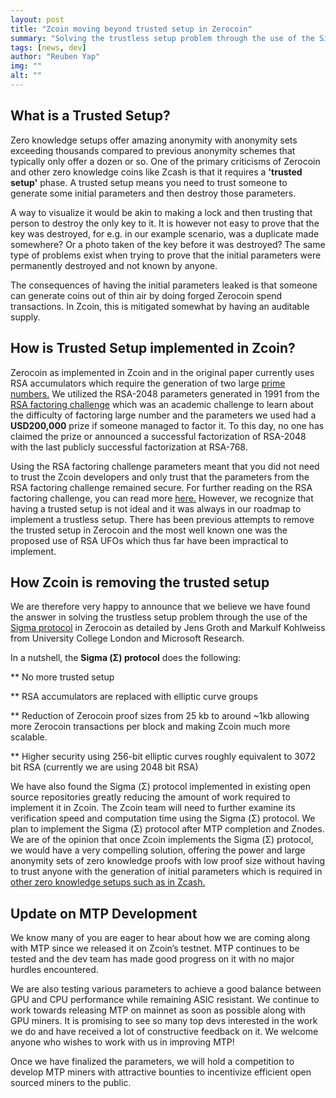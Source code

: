 ```yaml
---
layout: post
title: "Zcoin moving beyond trusted setup in Zerocoin"
summary: "Solving the trustless setup problem through the use of the Sigma protocol"
tags: [news, dev]
author: "Reuben Yap"
img: ""
alt: ""
---
```


## What is a Trusted Setup?

Zero knowledge setups offer amazing anonymity with anonymity sets exceeding thousands compared to previous anonymity schemes that typically only offer a dozen or so. One of the primary criticisms of Zerocoin and other zero knowledge coins like Zcash is that it requires a **'trusted setup'** phase. A trusted setup means you need to trust someone to generate some initial parameters and then destroy those parameters.

A way to visualize it would be akin to making a lock and then trusting that person to destroy the only key to it. It is however not easy to prove that the key was destroyed, for e.g. in our example scenario, was a duplicate made somewhere? Or a photo taken of the key before it was destroyed? The same type of problems exist when trying to prove that the initial parameters were permanently destroyed and not known by anyone.

The consequences of having the initial parameters leaked is that someone can generate coins out of thin air by doing forged Zerocoin spend transactions. In Zcoin, this is mitigated somewhat by having an auditable supply.

## How is Trusted Setup implemented in Zcoin?

Zerocoin as implemented in Zcoin and in the original paper currently uses RSA accumulators which require the generation of two large [prime numbers.](https://en.wikipedia.org/wiki/Prime_number) We utilized the RSA-2048 parameters generated in 1991 from the [RSA factoring challenge](https://www.emc.com/emc-plus/rsa-labs/historical/the-rsa-factoring-challenge-faq.htm) which was an academic challenge to learn about the difficulty of factoring large number and the parameters we used had a **USD200,000** prize if someone managed to factor it. To this day, no one has claimed the prize or announced a successful factorization of RSA-2048 with the last publicly successful factorization at RSA-768.

Using the RSA factoring challenge parameters meant that you did not need to trust the Zcoin developers and only trust that the parameters from the RSA factoring challenge remained secure. For further reading on the RSA factoring challenge, you can read more [here.](https://github.com/firoorg/firo/wiki/Parameters-in-set-up-phase-for-Zerocoin-in-Zcoin) However, we recognize that having a trusted setup is not ideal and it was always in our roadmap to implement a trustless setup. There has been previous attempts to remove the trusted setup in Zerocoin and the most well known one was the proposed use of RSA UFOs which thus far have been impractical to implement.

## How Zcoin is removing the trusted setup

We are therefore very happy to announce that we believe we have found the answer in solving the trustless setup problem through the use of the [Sigma protocol](https://eprint.iacr.org/2014/764.pdf)  in Zerocoin as detailed by Jens Groth and Markulf Kohlweiss from University College London and Microsoft Research.

In a nutshell, the **Sigma (Σ) protocol** does the following:

** No more trusted setup

** RSA accumulators are replaced with elliptic curve groups

** Reduction of Zerocoin proof sizes from 25 kb to around ~1kb allowing more Zerocoin transactions per block and making Zcoin much more scalable.

** Higher security using 256-bit elliptic curves roughly equivalent to 3072 bit RSA (currently we are using 2048 bit RSA)

We have also found the Sigma (Σ) protocol implemented in existing open source repositories greatly reducing the amount of work required to implement it in Zcoin. The Zcoin team will need to further examine its verification speed and computation time using the Sigma (Σ) protocol. We plan to implement the Sigma (Σ) protocol after MTP completion and Znodes. We are of the opinion that once Zcoin implements the Sigma (Σ) protocol, we would have a very compelling solution, offering the power and large anonymity sets of zero knowledge proofs with low proof size without having to trust anyone with the generation of initial parameters which is required in [other zero knowledge setups such as in Zcash.](https://petertodd.org/2016/cypherpunk-desert-bus-zcash-trusted-setup-ceremony)

## Update on MTP Development

We know many of you are eager to hear about how we are coming along with MTP since we released it on Zcoin’s testnet. MTP continues to be tested and the dev team has made good progress on it with no major hurdles encountered.

We are also testing various parameters to achieve a good balance between GPU and CPU performance while remaining ASIC resistant. We continue to work towards releasing MTP on mainnet as soon as possible along with GPU miners. It is promising to see so many top devs interested in the work we do and have received a lot of constructive feedback on it. We welcome anyone who wishes to work with us in improving MTP!

Once we have finalized the parameters, we will hold a competition  to develop MTP miners with attractive bounties to incentivize efficient open sourced miners to the public.